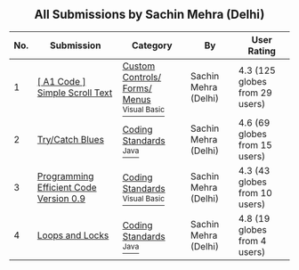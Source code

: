 ﻿<div align="center">

## All Submissions by Sachin Mehra \(Delhi\)

</div>

No.  | Submission | Category | By   | User Rating
---- | ---------- | -------- | ---- | -----------
1 | [\[ A1 Code \] Simple Scroll Text<br />](https://github.com/Planet-Source-Code/sachin-mehra-delhi-a1-code-simple-scroll-text__1-34901) | [Custom Controls/ Forms/  Menus<br /><sup>Visual Basic</sup>](../ByCategory/custom-controls-forms-menus__1-4.md) | Sachin Mehra \(Delhi\) | 4.3 (125 globes from 29 users)
2 | [Try/Catch Blues<br />](https://github.com/Planet-Source-Code/sachin-mehra-delhi-try-catch-blues__2-2957) | [Coding Standards<br /><sup>Java</sup>](../ByCategory/coding-standards__2-87.md) | Sachin Mehra \(Delhi\) | 4.6 (69 globes from 15 users)
3 | [Programming Efficient Code Version 0\.9<br />](https://github.com/Planet-Source-Code/sachin-mehra-delhi-programming-efficient-code-version-0-9__1-35835) | [Coding Standards<br /><sup>Visual Basic</sup>](../ByCategory/coding-standards__1-43.md) | Sachin Mehra \(Delhi\) | 4.3 (43 globes from 10 users)
4 | [Loops and Locks<br />](https://github.com/Planet-Source-Code/sachin-mehra-delhi-loops-and-locks__2-2937) | [Coding Standards<br /><sup>Java</sup>](../ByCategory/coding-standards__2-87.md) | Sachin Mehra \(Delhi\) | 4.8 (19 globes from 4 users)
